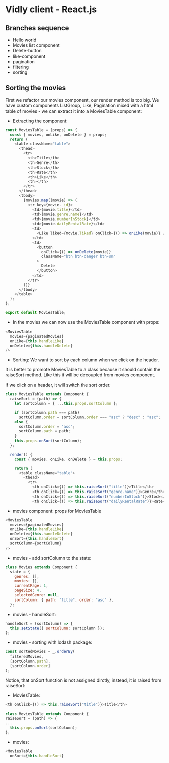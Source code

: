 # Vidly client - React.js

## Branches sequence
- Hello world
- Movies list component
- Delete-button
- like-component
- pagination
- filtering
- sorting

## Sorting the movies

First we refactor our movies component, our render method is too big. We have custom components ListGroup, Like, Pagination mixed with a html table of movies - we can extract it into a MoviesTable component:

- Extracting the component:
```javascript
const MoviesTable = (props) => {
  const { movies, onLike, onDelete } = props;
  return (
    <table className="table">
      <thead>
        <tr>
          <th>Title</th>
          <th>Genre</th>
          <th>Stock</th>
          <th>Rate</th>
          <th>Like</th>
          <th></th>
        </tr>
      </thead>
      <tbody>
        {movies.map((movie) => (
          <tr key={movie._id}>
            <td>{movie.title}</td>
            <td>{movie.genre.name}</td>
            <td>{movie.numberInStock}</td>
            <td>{movie.dailyRentalRate}</td>
            <td>
              <Like liked={movie.liked} onClick={() => onLike(movie)} />
            </td>
            <td>
              <button
                onClick={() => onDelete(movie)}
                className="btn btn-danger btn-sm"
              >
                Delete
              </button>
            </td>
          </tr>
        ))}
      </tbody>
    </table>
  );
};

export default MoviesTable;
```

- In the movies we can now use the MoviesTable component with props:
```javascript
<MoviesTable
  movies={paginatedMovies}
  onLike={this.handleLike}
  onDelete={this.handleDelete}
/>
```

- Sorting: We want to sort by each column when we click on the header.

It is better to promote MoviesTable to a class because it should contain the raiseSort method. Like this it will be decoupled from movies component.

If we click on a header, it will switch the sort order.

```javascript
class MoviesTable extends Component {
  raiseSort = (path) => {
    let sortColumn = { ...this.props.sortColumn };

    if (sortColumn.path === path)
      sortColumn.order = sortColumn.order === "asc" ? "desc" : "asc";
    else {
      sortColumn.order = "asc";
      sortColumn.path = path;
    }
    this.props.onSort(sortColumn);
  };

  render() {
    const { movies, onLike, onDelete } = this.props;

    return (
      <table className="table">
        <thead>
          <tr>
            <th onClick={() => this.raiseSort("title")}>Title</th>
            <th onClick={() => this.raiseSort("genre.name")}>Genre</th>
            <th onClick={() => this.raiseSort("numberInStock")}>Stock</th>
            <th onClick={() => this.raiseSort("dailyRentalRate")}>Rate</th>
```

- movies component: props for MoviesTable
```javascript
<MoviesTable
  movies={paginatedMovies}
  onLike={this.handleLike}
  onDelete={this.handleDelete}
  onSort={this.handleSort}
  sortColumn={sortColumn}
/>
```

- movies - add sortColumn to the state:
```javascript
class Movies extends Component {
  state = {
    genres: [],
    movies: [],
    currentPage: 1,
    pageSize: 4,
    selectedGenre: null,
    sortColumn: { path: "title", order: "asc" },
  };
```

- movies - handleSort:
```javascript
handleSort = (sortColumn) => {
  this.setState({ sortColumn: sortColumn });
};
```

- movies - sorting with lodash package:
```javascript
const sortedMovies = _.orderBy(
  filteredMovies,
  [sortColumn.path],
  [sortColumn.order]
);
```

Notice, that onSort function is not assigned dirctly, instead, it is raised from raiseSort:

- MoviesTable:
```javascript
<th onClick={() => this.raiseSort("title")}>Title</th>

class MoviesTable extends Component {
raiseSort = (path) => {
...
  this.props.onSort(sortColumn);
};
```

- movies:
```javascript
<MoviesTable
  onSort={this.handleSort}
```